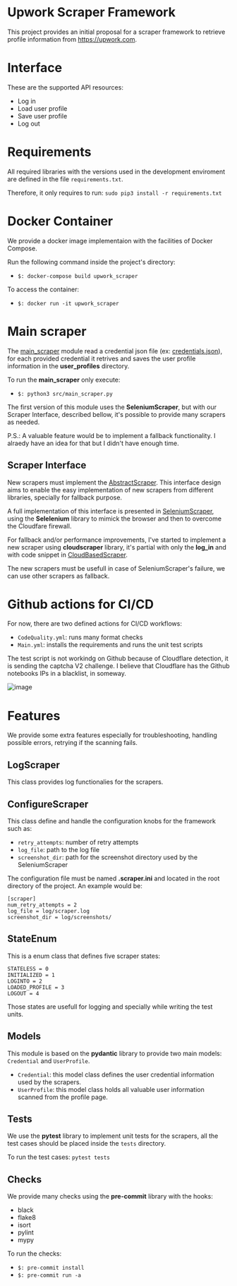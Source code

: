 # Upwork Scraper Framework
This project provides an initial proposal for a scraper framework to retrieve profile information from https://upwork.com.

# Interface
These are the supported API resources:
* Log in
* Load user profile
* Save user profile
* Log out

# Requirements
All required libraries with the versions used in the development enviroment are defined in the file `requirements.txt`.

Therefore, it only requires to run: `sudo pip3 install -r requirements.txt`

# Docker Container
We provide a docker image implementaion with the facilities of Docker Compose. 

Run the following command inside the project's directory:

* `$: docker-compose build upwork_scraper`

To access the container:
* `$: docker run -it upwork_scraper`


# Main scraper
The [main_scraper](https://github.com/tiagokepe/upwork_scraper/blob/main/src/main_scraper.py) module read a credential json file (ex: [credentials.json](https://github.com/tiagokepe/upwork_scraper/blob/main/credentials.json)), for each provided credential it retrives and saves the user profile information in the **user_profiles** directory.

To run the **main_scraper** only execute: 

* `$: python3 src/main_scraper.py`

The first version of this module uses the **SeleniumScraper**, but with our Scraper Interface, described bellow, it's possible to provide many scrapers as needed.

P.S.: A valuable feature would be to implement a fallback functionality. I alraedy have an idea for that but I didn't have enough time.

## Scraper Interface
New scrapers must implement the [AbstractScraper](https://github.com/tiagokepe/upwork_scraper/blob/main/src/abstract_scraper.py). This interface design aims to enable the easy implementation of new scrapers from different libraries, specially for fallback purpose.

A full implementation of this interface is presented in [SeleniumScraper](https://github.com/tiagokepe/upwork_scraper/blob/main/src/selenium_scraper.py), using the **Selelenium** library to mimick the browser and then to overcome the Cloudfare firewall.

For fallback and/or performance improvements, I've started to implement a new scraper using **cloudscraper** library, it's partial with only the **log_in** and with code snippet in [CloudBasedScraper](https://github.com/tiagokepe/upwork_scraper/blob/main/src/cloud_based_scraper.py).

The new scrapers must be usefull in case of SeleniumScraper's failure, we can use other scrapers as fallback.


# Github actions for CI/CD
For now, there are two defined actions for CI/CD workflows:
* `CodeQuality.yml`: runs many format checks
* `Main.yml`: installs the requirements and runs the unit test scripts

The test script is not workindg on Github because of Cloudflare detection,  it is sending the captcha V2 challenge.
I believe that Cloudflare has the Github notebooks IPs in a blacklist, in someway.

![image](https://user-images.githubusercontent.com/403295/229088069-85924e5d-8b2d-42b9-bdb2-92aa1678c8c9.png)


# Features
We provide some extra features especially for troubleshooting, handling possible errors, retrying if the scanning fails.

## LogScraper
This class provides log functionalies for the scrapers.

## ConfigureScraper
This class define and handle the configuration knobs for the framework such as:
* `retry_attempts`: number of retry attempts
* `log_file`: path to the log file
* `screenshot_dir`: path for the screenshot directory used by the SeleniumScraper

The configuration file must be named **.scraper.ini** and located in the root directory of the project. An example would be:
```
[scraper]
num_retry_attempts = 2
log_file = log/scraper.log
screenshot_dir = log/screenshots/
```

## StateEnum
This is a enum class that defines five scraper states:
```
STATELESS = 0
INITIALIZED = 1
LOGINTO = 2
LOADED_PROFILE = 3
LOGOUT = 4
```
Those states are usefull for logging and specially while writing the test units.

## Models
This module is based on the **pydantic** library to provide two main models: `Credential` and `UserProfile`.
* `Credential`: this model class defines the user credential information used by the scrapers.
* `UserProfile`: this model class holds all valuable user information scanned from the profile page.

## Tests
We use the **pytest** library to implement unit tests for the scrapers, all the test cases should be placed inside the `tests` directory.

To run the test cases: `pytest tests`

## Checks
We provide many checks using the **pre-commit** library with the hooks:
* black
* flake8
* isort
* pylint
* mypy

To run the checks:
* `$: pre-commit install`
* `$: pre-commit run -a`
